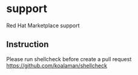 # support
Red Hat Marketplace support


## Instruction
Please run shellcheck before create a pull request
https://github.com/koalaman/shellcheck